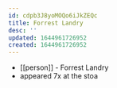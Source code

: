 ```yaml
---
id: cdpb3J8yoMOQo6iJkZEQc
title: Forrest Landry
desc: ''
updated: 1644961726952
created: 1644961726952
---
```



- [[person]] - Forrest Landry
- appeared 7x at the stoa

